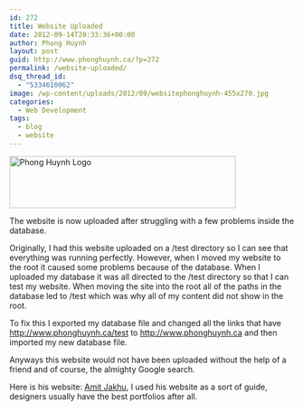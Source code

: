 ```yaml
---
id: 272
title: Website Uploaded
date: 2012-09-14T20:33:36+00:00
author: Phong Huynh
layout: post
guid: http://www.phonghuynh.ca/?p=272
permalink: /website-uploaded/
dsq_thread_id:
  - "5334610062"
image: /wp-content/uploads/2012/09/websitephonghuynh-455x270.jpg
categories:
  - Web Development
tags:
  - blog
  - website
---
```

[<img class="alignnone size-full wp-image-273" title="Phong Huynh Logo" src="/wp-content/uploads/2012/09/nmkz85.png" alt="Phong Huynh Logo" width="400" height="92" srcset="/wp-content/uploads/2012/09/nmkz85.png 400w, /wp-content/uploads/2012/09/nmkz85-300x69.png 300w" sizes="(max-width: 400px) 100vw, 400px" />](/wp-content/uploads/2012/09/nmkz85.png)

The website is now uploaded after struggling with a few problems inside the database.

Originally, I had this website uploaded on a /test directory so I can see that everything was running perfectly. However, when I moved my website to the root it caused some problems because of the database. When I uploaded my database it was all directed to the /test directory so that I can test my website. When moving the site into the root all of the paths in the database led to /test which was why all of my content did not show in the root.

To fix this I exported my database file and changed all the links that have http://www.phonghuynh.ca/test to http://www.phonghuynh.ca and then imported my new database file.

Anyways this website would not have been uploaded without the help of a friend and of course, the almighty Google search.

Here is his website: <a title="Amit Jakhu" href="http://www.amitjakhu.com/" target="_blank">Amit Jakhu</a>, I used his website as a sort of guide, designers usually have the best portfolios after all.
